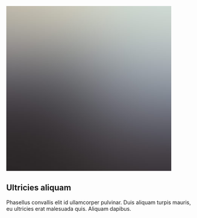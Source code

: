 
<a href="#" class="image"><img src="images/pic03.jpg" alt="" data-position="25% 25%" /></a>
<h2>Ultricies aliquam</h2>
<p>Phasellus convallis elit id ullamcorper pulvinar. Duis aliquam turpis mauris, eu ultricies erat malesuada quis. Aliquam dapibus.</p>